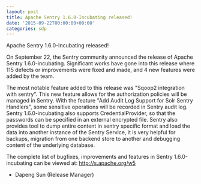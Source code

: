 ```yaml
---
layout: post
title: Apache Sentry 1.6.0-Incubating released!
date: '2015-09-22T00:00:00+00:00'
categories: sdp
---
```

Apache Sentry 1.6.0-Incubating released!

On September 22,  the Sentry community announced the release of Apache Sentry 1.6.0-incubating.  Significant works have gone into this release where 115 defects or improvements were fixed and made, and 4 new features were added by the team.   

The most notable feature added to this release was "Sqoop2 integration with sentry".  This new feature allows for the authorization policies will be managed in Sentry. With the feature "Add Audit Log Support for Solr Sentry Handlers", some sensitive operations will be recorded in Sentry audit log. Sentry 1.6.0-incubating also supports CredentialProvider, so that the passwords can be specified in an external encrypted file. Sentry also provides tool to dump entire content in sentry specific format and load the data into another instance of the Sentry Service, it is very helpful for backups, migration from one backend store to another and debugging content of the underlying database.

The complete list of bugfixes, improvements and features in Sentry 1.6.0-incubating can be viewed at: http://s.apache.org/w5

- Dapeng Sun (Release Manager) 
